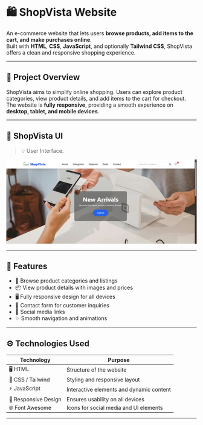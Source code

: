 # 🛍️ ShopVista Website

An e-commerce website that lets users **browse products, add items to the cart, and make purchases online**.  
Built with **HTML**, **CSS**, **JavaScript**, and optionally **Tailwind CSS**, ShopVista offers a clean and responsive shopping experience.

---

## 📄 Project Overview

ShopVista aims to simplify online shopping. Users can explore product categories, view product details, and add items to the cart for checkout. The website is **fully responsive**, providing a smooth experience on **desktop, tablet, and mobile devices**.

---

## 📸 ShopVista UI

> 💡 User Interface.

<p align="center">
  <img src="images/ShopVista.png" width="600" alt="ShopVista Screenshot" />
</p>

---

## 🔧 Features

- 🛒 Browse product categories and listings
- 📦 View product details with images and prices
- 🖥️ Fully responsive design for all devices
- 💬 Contact form for customer inquiries
- 🔗 Social media links
- ✨ Smooth navigation and animations

---

## ⚙️ Technologies Used

| Technology           | Purpose                                    |
|---------------------|--------------------------------------------|
| 🖥️ HTML             | Structure of the website                   |
| 🎨 CSS / Tailwind    | Styling and responsive layout              |
| ⚡ JavaScript        | Interactive elements and dynamic content  |
| 📱 Responsive Design | Ensures usability on all devices          |
| 🌐 Font Awesome      | Icons for social media and UI elements    |

---


